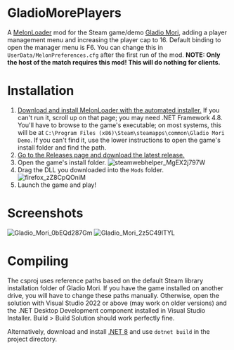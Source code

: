 # GladioMorePlayers
A [MelonLoader](https://melonwiki.xyz/#/README) mod for the Steam game/demo [Gladio Mori](https://store.steampowered.com/app/2689120/Gladio_Mori/), adding a player management menu and increasing the player cap to 16.
Default binding to open the manager menu is F6. You can change this in `UserData/MelonPreferences.cfg` after the first run of the mod.
**NOTE: Only the host of the match requires this mod! This will do nothing for clients.**

# Installation
1. [Download and install MelonLoader with the automated installer.](https://melonwiki.xyz/#/README?id=automated-installation) If you can't run it, scroll up on that page; you may need .NET Framework 4.8. You'll have to browse to the game's executable; on most systems, this will be at `C:\Program Files (x86)\Steam\steamapps\common\Gladio Mori Demo`. If you can't find it, use the lower instructions to open the game's install folder and find the path.
2. [Go to the Releases page and download the latest release.](https://github.com/checkraisefold/GladioMorePlayers/releases)
3. Open the game's install folder. ![steamwebhelper_MgEX2j797W](https://github.com/checkraisefold/GladioMorePlayers/assets/19525688/757debf4-1969-4d88-a4a9-bc62e1907f2e)
4. Drag the DLL you downloaded into the `Mods` folder.![firefox_zZ8CpQOniM](https://github.com/checkraisefold/GladioMorePlayers/assets/19525688/24957617-2844-44b0-8bae-937d5b0898d7)
5. Launch the game and play!

# Screenshots
![Gladio_Mori_0bEQd287Gm](https://github.com/checkraisefold/GladioMorePlayers/assets/19525688/97fa94f4-4418-4838-9a62-75f5ed63fd87)
![Gladio_Mori_2z5C49lTYL](https://github.com/checkraisefold/GladioMorePlayers/assets/19525688/97cda077-d8cd-4a3a-9708-31c75be1d916)

# Compiling
The csproj uses reference paths based on the default Steam library installation folder of Gladio Mori. If you have the game installed on another drive, you will have to change these paths manually.
Otherwise, open the solution with Visual Studio 2022 or above (may work on older versions) and the .NET Desktop Development component installed in Visual Studio Installer.
Build > Build Solution should work perfectly fine.

Alternatively, download and install [.NET 8](https://dotnet.microsoft.com/en-us/download) and use `dotnet build` in the project directory.
